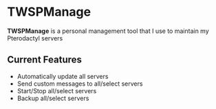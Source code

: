 # TWSPManage
**TWSPManage** is a personal management tool that I use to maintain my Pterodactyl servers
## Current Features
- Automatically update all servers
- Send custom messages to all/select servers
- Start/Stop all/select servers
- Backup all/select servers
